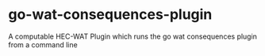 # go-wat-consequences-plugin
A computable HEC-WAT Plugin which runs the go wat consequences plugin from a command line
